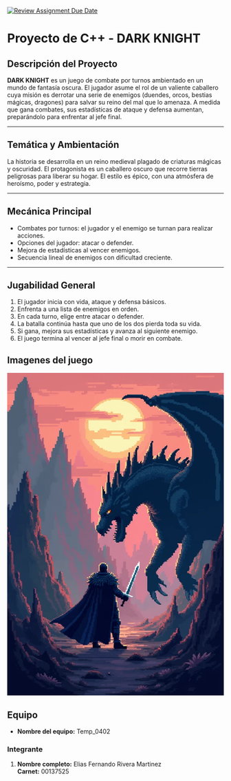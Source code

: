 [![Review Assignment Due Date](https://classroom.github.com/assets/deadline-readme-button-22041afd0340ce965d47ae6ef1cefeee28c7c493a6346c4f15d667ab976d596c.svg)](https://classroom.github.com/a/mi1WNrHU)
# Proyecto de C++ - DARK KNIGHT

## Descripción del Proyecto
**DARK KNIGHT** es un juego de combate por turnos ambientado en un mundo de fantasía oscura. El jugador asume el rol de un valiente caballero cuya misión es derrotar una serie de enemigos (duendes, orcos, bestias mágicas, dragones) para salvar su reino del mal que lo amenaza. A medida que gana combates, sus estadísticas de ataque y defensa aumentan, preparándolo para enfrentar al jefe final.

---

## Temática y Ambientación
La historia se desarrolla en un reino medieval plagado de criaturas mágicas y oscuridad. El protagonista es un caballero oscuro que recorre tierras peligrosas para liberar su hogar. El estilo es épico, con una atmósfera de heroísmo, poder y estrategia.

---

## Mecánica Principal
- Combates por turnos: el jugador y el enemigo se turnan para realizar acciones.
- Opciones del jugador: atacar o defender.
- Mejora de estadísticas al vencer enemigos.
- Secuencia lineal de enemigos con dificultad creciente.

---

## Jugabilidad General
1. El jugador inicia con vida, ataque y defensa básicos.
2. Enfrenta a una lista de enemigos en orden.
3. En cada turno, elige entre atacar o defender.
4. La batalla continúa hasta que uno de los dos pierda toda su vida.
5. Si gana, mejora sus estadísticas y avanza al siguiente enemigo.
6. El juego termina al vencer al jefe final o morir en combate.

## Imagenes del juego 
![](https://github.com/FDP-01-2025/project-temp_0402/blob/main/img/dark.png)

## Equipo

- **Nombre del equipo:** Temp_0402

### Integrante

1. **Nombre completo:** Elias Fernando Rivera Martinez  
   **Carnet:** 00137525


